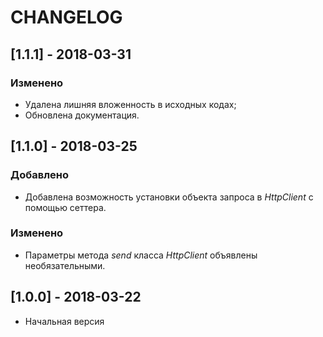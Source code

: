 # CHANGELOG


## [1.1.1] - 2018-03-31

### Изменено

* Удалена лишняя вложенность в исходных кодах;
* Обновлена документация.

## [1.1.0] - 2018-03-25

### Добавлено

* Добавлена возможность установки объекта запроса в _HttpClient_ с помощью сеттера.

### Изменено

* Параметры метода _send_ класса _HttpClient_ объявлены необязательными.


## [1.0.0] - 2018-03-22

* Начальная версия

